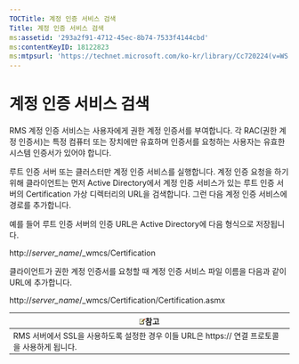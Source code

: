 ```yaml
---
TOCTitle: 계정 인증 서비스 검색
Title: 계정 인증 서비스 검색
ms:assetid: '293a2f91-4712-45ec-8b74-7533f4144cbd'
ms:contentKeyID: 18122823
ms:mtpsurl: 'https://technet.microsoft.com/ko-kr/library/Cc720224(v=WS.10)'
---
```


계정 인증 서비스 검색
=====================

RMS 계정 인증 서비스는 사용자에게 권한 계정 인증서를 부여합니다. 각 RAC(권한 계정 인증서)는 특정 컴퓨터 또는 장치에만 유효하며 인증서를 요청하는 사용자는 유효한 시스템 인증서가 있어야 합니다.

루트 인증 서버 또는 클러스터만 계정 인증 서비스를 실행합니다. 계정 인증 요청을 하기 위해 클라이언트는 먼저 Active Directory에서 계정 인증 서비스가 있는 루트 인증 서버의 Certification 가상 디렉터리의 URL을 검색합니다. 그런 다음 계정 인증 서비스에 경로를 추가합니다.

예를 들어 루트 인증 서버의 인증 URL은 Active Directory에 다음 형식으로 저장됩니다.

http://*server\_name*/\_wmcs/Certification

클라이언트가 권한 계정 인증서를 요청할 때 계정 인증 서비스 파일 이름을 다음과 같이 URL에 추가합니다.

http://*server\_name*/\_wmcs/Certification/Certification.asmx

| ![](images/Cc720224.note(WS.10).gif)참고                          |
|------------------------------------------------------------------------------------------------|
| RMS 서버에서 SSL을 사용하도록 설정한 경우 이들 URL은 https:// 연결 프로토콜을 사용하게 됩니다. |
